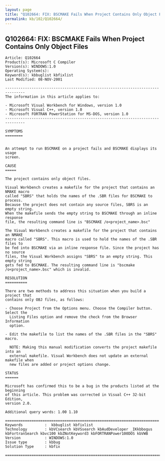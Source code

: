 ```yaml
---
layout: page
title: "Q102664: FIX: BSCMAKE Fails When Project Contains Only Object Files"
permalink: kb/102/Q102664/
---
```


## Q102664: FIX: BSCMAKE Fails When Project Contains Only Object Files

	Article: Q102664
	Product(s): Microsoft C Compiler
	Version(s): WINDOWS:1.0
	Operating System(s): 
	Keyword(s): kbbuglist kbfixlist
	Last Modified: 08-NOV-2001
	
	-------------------------------------------------------------------------------
	The information in this article applies to:
	
	- Microsoft Visual Workbench for Windows, version 1.0 
	- Microsoft Visual C++, version 1.0 
	- Microsoft FORTRAN PowerStation for MS-DOS, version 1.0 
	-------------------------------------------------------------------------------
	
	SYMPTOMS
	========
	
	
	An attempt to run BSCMAKE on a project fails and BSCMAKE displays its usage
	screen.
	
	CAUSE
	=====
	
	The project contains only object files.
	
	Visual Workbench creates a makefile for the project that contains an NMAKE macro
	called "SBRS" that holds the names of the .SBR files for BSCMAKE to process.
	Because the project does not contain any source files, SBRS is an empty string.
	When the makefile sends the empty string to BSCMAKE through an inline response
	file, the resulting command line is "BSCMAKE /o<project_name>.bsc"
	
	The Visual Workbench creates a makefile for the project that contains an NMAKE
	macro called "SBRS". This macro is used to hold the names of the .SBR files to
	be fed into BSCMAKE via an inline response file. Since the project has no source
	files, the Visual Workbench assigns "SBRS" to an empty string. This empty string
	gets fed to BSCMAKE. The resulting command line is "bscmake
	/o<project_name>.bsc" which is invalid.
	
	RESOLUTION
	==========
	
	There are two methods to address this situation when you build a project that
	contains only OBJ files, as follows:
	
	- Choose Project from the Options menu. Choose the Compiler button. Select the
	  Listing Files option and remove the check from the Browser Information
	  option.
	
	- Edit the makefile to list the names of the .SBR files in the "SBRS" macro.
	
	  NOTE: Making this manual modification converts the project makefile into an
	  external makefile. Visual Workbench does not update an external makefile when
	  new files are added or project options change.
	
	STATUS
	======
	
	Microsoft has confirmed this to be a bug in the products listed at the beginning
	of this article. This problem was corrected in Visual C++ 32-bit Edition,
	version 2.0.
	
	Additional query words: 1.00 1.10
	
	======================================================================
	Keywords          :  kbbuglist kbfixlist
	Technology        : kbVCsearch kbVSsearch kbAudDeveloper _IKkbbogus kbFortranSearch kbvc100 kbZNotKeyword3 kbFORTRANPower100DOS kbVWB
	Version           : WINDOWS:1.0
	Issue type        : kbbug
	Solution Type     : kbfix
	
	=============================================================================
	
